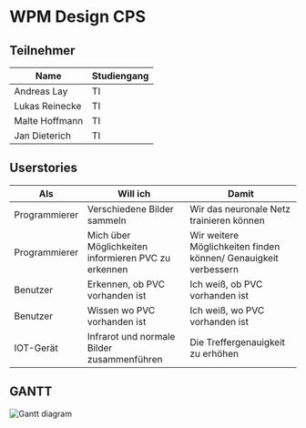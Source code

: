 
# WPM Design CPS

## Teilnehmer
|Name|Studiengang|
|----|-----------|
|Andreas Lay|TI|
|Lukas Reinecke|TI|
|Malte Hoffmann|TI|
|Jan Dieterich|TI|

## Userstories
|Als|Will ich|Damit|
|---|--------|-----|
|Programmierer|Verschiedene Bilder sammeln|Wir das neuronale Netz trainieren können|
|Programmierer|Mich über Möglichkeiten informieren PVC zu erkennen|Wir weitere Möglichkeiten finden können/ Genauigkeit verbessern|
|Benutzer|Erkennen, ob PVC vorhanden ist|Ich weiß, ob PVC vorhanden ist|
|Benutzer|Wissen wo PVC vorhanden ist|Ich weiß, wo PVC vorhanden ist|
|IOT-Gerät|Infrarot und normale Bilder zusammenführen|Die Treffergenauigkeit zu erhöhen|

## GANTT

![Gantt diagram](./documentation/images/gantt.png)

